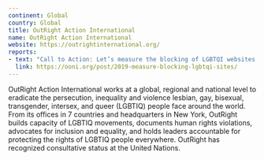 ```yaml
---
continent: Global
country: Global
title: OutRight Action International
name: OutRight Action International
website: https://outrightinternational.org/
reports:
- text: "Call to Action: Let’s measure the blocking of LGBTQI websites around the world!"
  link: https://ooni.org/post/2019-measure-blocking-lgbtqi-sites/
---
```


OutRight Action International works at a global, regional and national level to eradicate the persecution, inequality and violence lesbian, gay, bisexual, transgender, intersex, and queer (LGBTIQ) people face around the world. From its offices in 7 countries and headquarters in New York, OutRight builds capacity of LGBTIQ movements, documents human rights violations, advocates for inclusion and equality, and holds leaders accountable for protecting the rights of LGBTIQ people everywhere. OutRight has recognized consultative status at the United Nations.
